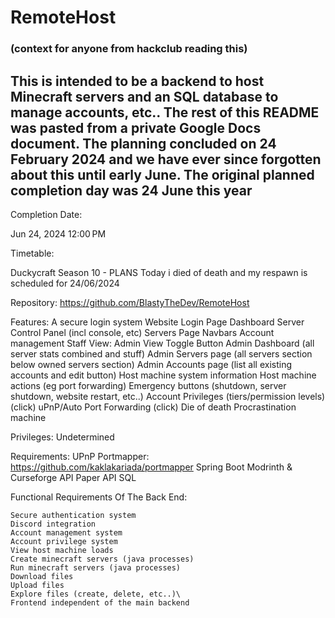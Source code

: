 # RemoteHost

### (context for anyone from hackclub reading this)
## This is intended to be a backend to host Minecraft servers and an SQL database to manage accounts, etc.. The rest of this README was pasted from a private Google Docs document. The planning concluded on 24 February 2024 and we have ever since forgotten about this until early June. The original planned completion day was 24 June this year

Completion Date:

Jun 24, 2024 12:00 PM

Timetable:

Duckycraft Season 10 - PLANS
Today i died of death and my respawn is scheduled for 24/06/2024


Repository:
https://github.com/BlastyTheDev/RemoteHost


Features:
    A secure login system
    Website
    Login Page
    Dashboard
    Server Control Panel (incl console, etc)
    Servers Page
    Navbars
    Account management
        Staff View:
    Admin View Toggle Button
    Admin Dashboard (all server stats combined and stuff)
    Admin Servers page (all servers section below owned servers section)
    Admin Accounts page (list all existing accounts and edit button)
    Host machine system information
    Host machine actions (eg port forwarding)
    Emergency buttons (shutdown, server shutdown, website restart, etc..)
    Account Privileges (tiers/permission levels) (click)
    uPnP/Auto Port Forwarding (click)
    Die of death
    Procrastination machine


Privileges:
    Undetermined

Requirements: 
    UPnP Portmapper: https://github.com/kaklakariada/portmapper
    Spring Boot
    Modrinth & Curseforge API
    Paper API
    SQL


Functional Requirements Of The Back End:

    Secure authentication system
    Discord integration
    Account management system
    Account privilege system
    View host machine loads
    Create minecraft servers (java processes)
    Run minecraft servers (java processes)
    Download files
    Upload files
    Explore files (create, delete, etc..)\
    Frontend independent of the main backend




